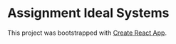 # Assignment Ideal Systems

This project was bootstrapped with [Create React App](https://github.com/facebook/create-react-app).

